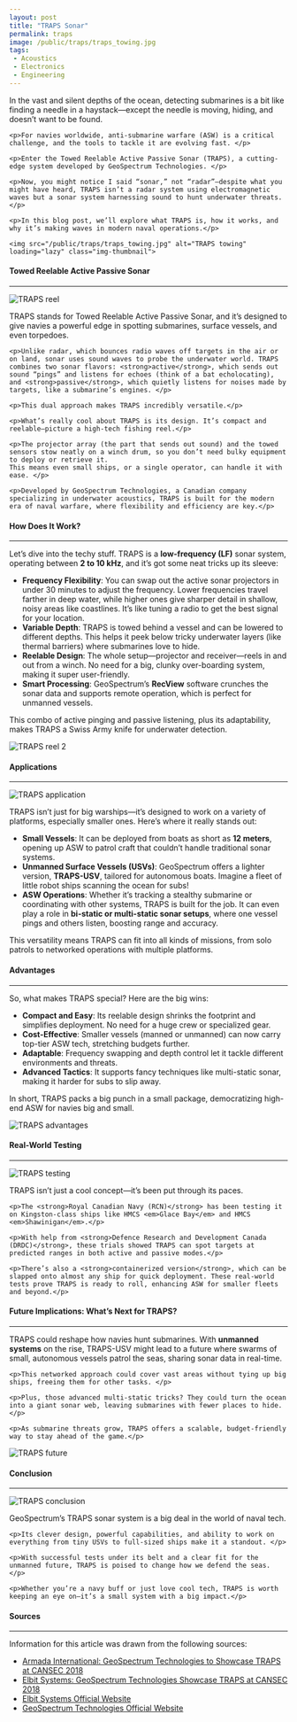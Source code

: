 ```yaml
---
layout: post
title: "TRAPS Sonar"
permalink: traps
image: /public/traps/traps_towing.jpg
tags:
 - Acoustics
 - Electronics
 - Engineering
---
```

<!-- Section 1: Text first, Image second -->
<div class="row align-items-top mb-3">

  <div class="col-12 order-md-1 order-1">
    <p>In the vast and silent depths of the ocean, detecting submarines is a bit like finding a needle in a haystack—except the needle is moving, hiding, and doesn’t want to be found. </p>
    
    <p>For navies worldwide, anti-submarine warfare (ASW) is a critical challenge, and the tools to tackle it are evolving fast. </p>
    
    <p>Enter the Towed Reelable Active Passive Sonar (TRAPS), a cutting-edge system developed by GeoSpectrum Technologies. </p>
    
    <p>Now, you might notice I said “sonar,” not “radar”—despite what you might have heard, TRAPS isn’t a radar system using electromagnetic waves but a sonar system harnessing sound to hunt underwater threats. </p>
    
    <p>In this blog post, we’ll explore what TRAPS is, how it works, and why it’s making waves in modern naval operations.</p>

    <img src="/public/traps/traps_towing.jpg" alt="TRAPS towing" loading="lazy" class="img-thumbnail">
  </div>

</div>

<!-- Section 2: Image first, Text second -->
<div class="row align-items-top mb-3">
    
  <h4>Towed Reelable Active Passive Sonar</h4>
  <hr class="blue1 mb-3">

  <div class="col-md-4 col-12 order-md-1 order-2">
    <img src="/public/traps/traps_reel_1.png" alt="TRAPS reel" loading="lazy" class="img-thumbnail">
  </div>
  <div class="col-md-8 col-12 order-md-2 order-1">
    <p>TRAPS stands for Towed Reelable Active Passive Sonar, and it’s designed to give navies a powerful edge in spotting submarines, surface vessels, and even torpedoes. </p>
    
    <p>Unlike radar, which bounces radio waves off targets in the air or on land, sonar uses sound waves to probe the underwater world. TRAPS combines two sonar flavors: <strong>active</strong>, which sends out sound “pings” and listens for echoes (think of a bat echolocating), and <strong>passive</strong>, which quietly listens for noises made by targets, like a submarine’s engines. </p>
    
    <p>This dual approach makes TRAPS incredibly versatile.</p>

    <p>What’s really cool about TRAPS is its design. It’s compact and reelable—picture a high-tech fishing reel.</p>
    
    <p>The projector array (the part that sends out sound) and the towed sensors stow neatly on a winch drum, so you don’t need bulky equipment to deploy or retrieve it.
    This means even small ships, or a single operator, can handle it with ease. </p>
    
    <p>Developed by GeoSpectrum Technologies, a Canadian company specializing in underwater acoustics, TRAPS is built for the modern era of naval warfare, where flexibility and efficiency are key.</p>
  </div>
</div>

<!-- Section 3: Text first, Image second -->
<div class="row align-items-top mb-3">

  <h4>How Does It Work?</h4>
  <hr class="blue1 mb-3">


  <div class="col-md-8 col-12 order-md-1 order-1">
    <p>Let’s dive into the techy stuff. TRAPS is a <strong>low-frequency (LF)</strong> sonar system, operating between <strong>2 to 10 kHz</strong>, and it’s got some neat tricks up its sleeve:</p>
    <ul>
      <li><strong>Frequency Flexibility</strong>: You can swap out the active sonar projectors in under 30 minutes to adjust the frequency. Lower frequencies travel farther in deep water, while higher ones give sharper detail in shallow, noisy areas like coastlines. It’s like tuning a radio to get the best signal for your location.</li>
      <li><strong>Variable Depth</strong>: TRAPS is towed behind a vessel and can be lowered to different depths. This helps it peek below tricky underwater layers (like thermal barriers) where submarines love to hide.</li>
      <li><strong>Reelable Design</strong>: The whole setup—projector and receiver—reels in and out from a winch. No need for a big, clunky over-boarding system, making it super user-friendly.</li>
      <li><strong>Smart Processing</strong>: GeoSpectrum’s <strong>RecView</strong> software crunches the sonar data and supports remote operation, which is perfect for unmanned vessels.</li>
    </ul>
    <p>This combo of active pinging and passive listening, plus its adaptability, makes TRAPS a Swiss Army knife for underwater detection.</p>
  </div>
  <div class="col-md-4 col-12 order-md-2 order-2">
    <img src="/public/traps/echolocation.jpeg" alt="TRAPS reel 2" loading="lazy" class="img-thumbnail">
  </div>
</div>

<!-- Section 4: Image first, Text second -->
<div class="row align-items-top mb-3">

  <h4>Applications</h4>
  <hr class="blue1 mb-3">

  <div class="col-md-4 col-12 order-md-1 order-2">
    <img src="/public/traps/navy_sonar.png" alt="TRAPS application" loading="lazy" class="img-thumbnail">
  </div>

  <div class="col-md-8 col-12 order-md-2 order-1">
    <p>TRAPS isn’t just for big warships—it’s designed to work on a variety of platforms, especially smaller ones. Here’s where it really stands out:</p>
    <ul>
      <li><strong>Small Vessels</strong>: It can be deployed from boats as short as <strong>12 meters</strong>, opening up ASW to patrol craft that couldn’t handle traditional sonar systems.</li>
      <li><strong>Unmanned Surface Vessels (USVs)</strong>: GeoSpectrum offers a lighter version, <strong>TRAPS-USV</strong>, tailored for autonomous boats. Imagine a fleet of little robot ships scanning the ocean for subs!</li>
      <li><strong>ASW Operations</strong>: Whether it’s tracking a stealthy submarine or coordinating with other systems, TRAPS is built for the job. It can even play a role in <strong>bi-static or multi-static sonar setups</strong>, where one vessel pings and others listen, boosting range and accuracy.</li>
    </ul>
    <p>This versatility means TRAPS can fit into all kinds of missions, from solo patrols to networked operations with multiple platforms.</p>
  </div>
</div>

<!-- Section 5: Text first, Image second -->
<div class="row align-items-top mb-3">

  <h4>Advantages</h4>
  <hr class="blue1 mb-3">

  <div class="col-md-8 col-12 order-md-1 order-1">
    <p>So, what makes TRAPS special? Here are the big wins:</p>
    <ul>
      <li><strong>Compact and Easy</strong>: Its reelable design shrinks the footprint and simplifies deployment. No need for a huge crew or specialized gear.</li>
      <li><strong>Cost-Effective</strong>: Smaller vessels (manned or unmanned) can now carry top-tier ASW tech, stretching budgets further.</li>
      <li><strong>Adaptable</strong>: Frequency swapping and depth control let it tackle different environments and threats.</li>
      <li><strong>Advanced Tactics</strong>: It supports fancy techniques like multi-static sonar, making it harder for subs to slip away.</li>
    </ul>
    <p>In short, TRAPS packs a big punch in a small package, democratizing high-end ASW for navies big and small.</p>
  </div>
  <div class="col-md-4 col-12 order-md-2 order-2">
    <img src="/public/traps/fastFourier.png" alt="TRAPS advantages" loading="lazy" class="img-thumbnail">
  </div>
</div>

<!-- Section 6: Image first, Text second -->
<div class="row align-items-top mb-3">

  <h4>Real-World Testing</h4>
  <hr class="blue1 mb-3">

  <div class="col-md-4 col-12 order-md-1 order-2">
    <img src="/public/traps/sonar2.jpeg" alt="TRAPS testing" loading="lazy" class="img-thumbnail">
  </div>
  <div class="col-md-8 col-12 order-md-2 order-1">
    <p>TRAPS isn’t just a cool concept—it’s been put through its paces. </p>

    <p>The <strong>Royal Canadian Navy (RCN)</strong> has been testing it on Kingston-class ships like HMCS <em>Glace Bay</em> and HMCS <em>Shawinigan</em>.</p>
    
    <p>With help from <strong>Defence Research and Development Canada (DRDC)</strong>, these trials showed TRAPS can spot targets at predicted ranges in both active and passive modes.</p>
    
    <p>There’s also a <strong>containerized version</strong>, which can be slapped onto almost any ship for quick deployment. These real-world tests prove TRAPS is ready to roll, enhancing ASW for smaller fleets and beyond.</p>
  </div>
</div>

<!-- Section 7: Text first, Image second -->
<div class="row align-items-top mb-3">

  <h4>Future Implications: What’s Next for TRAPS?</h4>
  <hr class="blue1 mb-3">

  <div class="col-md-8 col-12 order-md-1 order-1">
    <p>TRAPS could reshape how navies hunt submarines. With <strong>unmanned systems</strong> on the rise, TRAPS-USV might lead to a future where swarms of small, autonomous vessels patrol the seas, sharing sonar data in real-time. </p>
    
    <p>This networked approach could cover vast areas without tying up big ships, freeing them for other tasks. </p>
    
    <p>Plus, those advanced multi-static tricks? They could turn the ocean into a giant sonar web, leaving submarines with fewer places to hide. </p>
    
    <p>As submarine threats grow, TRAPS offers a scalable, budget-friendly way to stay ahead of the game.</p>
  </div>
  <div class="col-md-4 col-12 order-md-2 order-2">
    <img src="/public/traps/navy2.png" alt="TRAPS future" loading="lazy" class="img-thumbnail">
  </div>
</div>

<!-- Section 8: Image first, Text second -->
<div class="row align-items-top mb-3">
    
  <h4>Conclusion</h4>
  <hr class="blue1 mb-3">

  <div class="col-md-4 col-12 order-md-1 order-2">
    <img src="/public/traps/traps_reel_2.png" alt="TRAPS conclusion" loading="lazy" class="img-thumbnail">
  </div>
  <div class="col-md-8 col-12 order-md-2 order-1">
    <p>GeoSpectrum’s TRAPS sonar system is a big deal in the world of naval tech. </p>
    
    <p>Its clever design, powerful capabilities, and ability to work on everything from tiny USVs to full-sized ships make it a standout. </p>
    
    <p>With successful tests under its belt and a clear fit for the unmanned future, TRAPS is poised to change how we defend the seas. </p>
    
    <p>Whether you’re a navy buff or just love cool tech, TRAPS is worth keeping an eye on—it’s a small system with a big impact.</p>
  </div>
</div>

<div class="row align-items-top mb-3">
  <h4>Sources</h4>
  <hr class="blue1 mb-3">

  <div class="col-12 order-md-2 order-1">
    <p>Information for this article was drawn from the following sources:</p>
    <ul>
      <li><a href="https://www.armadainternational.com/2018/05/geospectrum-technologies-to-showcase-their-towed-reelable-active-passive-sonar-traps-at-cansec-2018/" target="_blank">Armada International: GeoSpectrum Technologies to Showcase TRAPS at CANSEC 2018</a></li>
      <li><a href="https://www.elbitsystems.com/news/geospectrum-technologies-showcase-their-towed-reelable-active-passive-sonar-traps-cansec-2018" target="_blank">Elbit Systems: GeoSpectrum Technologies Showcase TRAPS at CANSEC 2018</a></li>
      <li><a href="https://www.elbitsystems.com/" target="_blank">Elbit Systems Official Website</a></li>
      <li><a href="https://geospectrum.ca/" target="_blank">GeoSpectrum Technologies Official Website</a></li>
    </ul>
  </div>
</div>